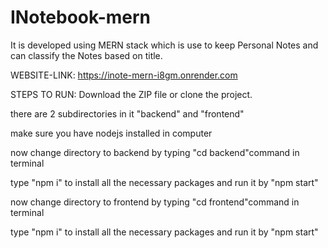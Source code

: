 # INotebook-mern
It is developed using MERN stack which is use to keep Personal Notes and can classify the Notes based on title.

WEBSITE-LINK: https://inote-mern-i8gm.onrender.com

STEPS TO RUN:
Download the ZIP file or clone the project.

there are 2 subdirectories in it "backend" and "frontend"

make sure you have nodejs installed in computer

now change directory to backend by  typing "cd backend"command in terminal 

type "npm i" to install all the necessary packages and run it by "npm start"

now change directory to frontend by  typing "cd frontend"command in terminal 

type "npm i" to install all the necessary packages and run it by "npm start"
